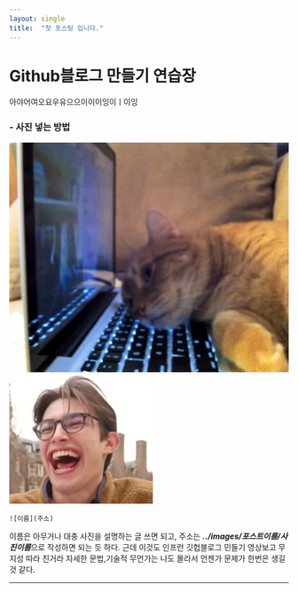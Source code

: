 ```yaml
---
layout: single
title:  "첫 포스팅 입니다."
---
```


# Github블로그 만들기 연습장

아야어여오요우유으으이이이잉이ㅣ이잉

### - 사진 넣는 방법   
![a5u](../images/2024-01-11-first/a5u.jpg)
![laugh](../images/2024-01-11-first/laugh.png)   
```
![이름](주소)
```
이름은 아무거나 대충 사진을 설명하는 글 쓰면 되고, 주소는 ***../images/포스트이름/사진이름***으로 작성하면 되는 듯 하다. 근데 이것도 인프런 깃헙블로그 민들기 영상보고 무지성 따라 친거라 자세한 문법,기술적 무언가는 나도 몰라서 언젠가 문제가 한번은 생길 것 같다.

---

